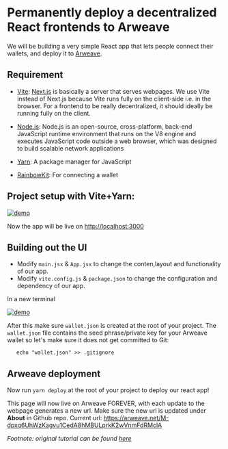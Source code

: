 # Permanently deploy a decentralized React frontends to Arweave

We will be building a very simple React app that lets people connect their wallets, and deploy it to [Arweave](https://www.arweave.org/).

## Requirement
* [Vite](https://vitejs.dev/): [Next.js](https://nextjs.org/) is basically a server that serves webpages. We use Vite instead of Next.js because Vite runs fully on the client-side i.e. in the browser. For a frontend to be really decentralized, it should ideally be running fully on the client.

* [Node.js](https://nodejs.org/en/): Node.js is an open-source, cross-platform, back-end JavaScript runtime environment that runs on the V8 engine and executes JavaScript code outside a web browser, which was designed to build scalable network applications

* [Yarn](https://yarnpkg.com/): A package manager for JavaScript

* [RainbowKit](https://www.rainbowkit.com/): For connecting a wallet

## Project setup with Vite+Yarn:
[![demo](https://asciinema.org/a/7SitAl8xVY1AOcIosChAoDfiz.svg)](https://asciinema.org/a/7SitAl8xVY1AOcIosChAoDfiz)

Now the app will be live on [http://localhost:3000](http://localhost:3000)

## Building out the UI
* Modify `main.jsx` & `App.jsx` to change the conten,layout and functionality of our app.
* Modify `vite.config.js` & `package.json` to change the configuration and dependency of our app.

In a new terminal 

[![demo](https://asciinema.org/a/504386.svg)](https://asciinema.org/a/504386)

After this make sure `wallet.json` is created at the root of your project. The `wallet.json` file contains the seed phrase/private key for your Arweave wallet so let's make sure it does not get committed to Git:

```
   echo "wallet.json" >> .gitignore
```

## Arweave deployment
Now run `yarn deploy` at the root of your project to deploy our react app!

This page will now live on Arweave FOREVER, with each update to the webpage generates a new url. Make sure the new url is updated under **About** in Github repo. Current url: https://arweave.net/M-dpxq6UhWzKagvu1CedA8hMBULprkK2wVnmFdRMclA

*Footnote: original tutorial can be found [here](https://mirror.xyz/dhaiwat.eth/NV--7dv8CO0NCcFCvRjDCxBe3VuxdB2_KggwFEfLGRc?utm_source=tldrnewsletter)*
